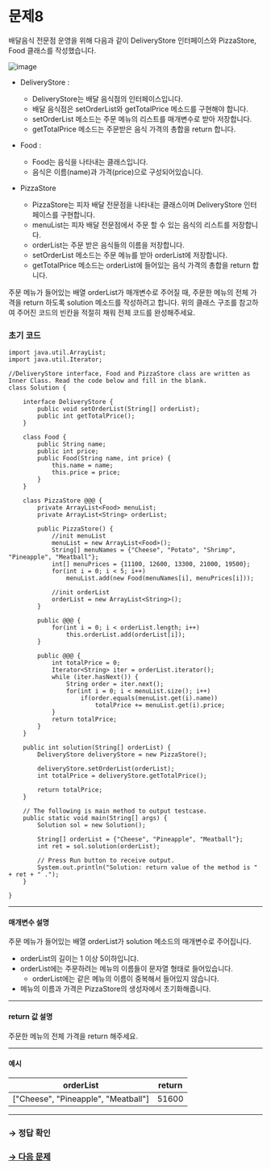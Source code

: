 # 문제8

배달음식 전문점 운영을 위해 다음과 같이 DeliveryStore 인터페이스와  PizzaStore, Food 클래스를 작성했습니다.

![image](https://s3.ap-northeast-2.amazonaws.com/grepp-cloudfront/programmers_imgs/challengeable-imgs/20180316_deli_java1.png)

* DeliveryStore :
  * DeliveryStore는 배달 음식점의 인터페이스입니다.
  * 배달 음식점은 setOrderList와 getTotalPrice 메소드를 구현해야 합니다.
  * setOrderList 메소드는 주문 메뉴의 리스트를 매개변수로 받아 저장합니다.
  * getTotalPrice 메소드는 주문받은 음식 가격의 총합을 return 합니다.

* Food : 
  * Food는 음식을 나타내는 클래스입니다.
  * 음식은 이름(name)과 가격(price)으로 구성되어있습니다.

* PizzaStore
  * PizzaStore는 피자 배달 전문점을 나타내는 클래스이며 DeliveryStore 인터페이스를 구현합니다.
  * menuList는 피자 배달 전문점에서 주문 할 수 있는 음식의 리스트를 저장합니다.
  * orderList는 주문 받은 음식들의 이름을 저장합니다.
  * setOrderList 메소드는 주문 메뉴를 받아 orderList에 저장합니다.
  * getTotalPrice 메소드는 orderList에 들어있는 음식 가격의 총합을 return 합니다.

주문 메뉴가 들어있는 배열 orderList가 매개변수로 주어질 때, 주문한 메뉴의 전체 가격을 return 하도록 solution 메소드를 작성하려고 합니다. 위의 클래스 구조를 참고하여 주어진 코드의 빈칸을 적절히 채워 전체 코드를 완성해주세요.

### 초기 코드

```
import java.util.ArrayList;
import java.util.Iterator;

//DeliveryStore interface, Food and PizzaStore class are written as Inner Class. Read the code below and fill in the blank.
class Solution {

    interface DeliveryStore {
        public void setOrderList(String[] orderList);
        public int getTotalPrice();
    }
    
    class Food {
        public String name;
        public int price;
        public Food(String name, int price) {
            this.name = name;
            this.price = price;
        }
    }
    
    class PizzaStore @@@ {
        private ArrayList<Food> menuList;
        private ArrayList<String> orderList;
        
        public PizzaStore() {
            //init menuList
            menuList = new ArrayList<Food>();
            String[] menuNames = {"Cheese", "Potato", "Shrimp", "Pineapple", "Meatball"};
            int[] menuPrices = {11100, 12600, 13300, 21000, 19500};
            for(int i = 0; i < 5; i++)
                menuList.add(new Food(menuNames[i], menuPrices[i]));
            
            //init orderList
            orderList = new ArrayList<String>();
        }
        
        public @@@ {
            for(int i = 0; i < orderList.length; i++)
                this.orderList.add(orderList[i]);
        }
        
        public @@@ {
            int totalPrice = 0;
            Iterator<String> iter = orderList.iterator();
            while (iter.hasNext()) {
                String order = iter.next();
                for(int i = 0; i < menuList.size(); i++)
                    if(order.equals(menuList.get(i).name))
                        totalPrice += menuList.get(i).price;
            }
            return totalPrice;
        }
    }
    
    public int solution(String[] orderList) {
        DeliveryStore deliveryStore = new PizzaStore();
        
        deliveryStore.setOrderList(orderList);
        int totalPrice = deliveryStore.getTotalPrice();
        
        return totalPrice;
    }
    
    // The following is main method to output testcase.
    public static void main(String[] args) {
        Solution sol = new Solution();
        
        String[] orderList = {"Cheese", "Pineapple", "Meatball"};
        int ret = sol.solution(orderList);
        
        // Press Run button to receive output. 
        System.out.println("Solution: return value of the method is " + ret + " .");
    }
    
}
```

---

#### 매개변수 설명
주문 메뉴가 들어있는 배열 orderList가 solution 메소드의 매개변수로 주어집니다.

* orderList의 길이는 1 이상 5이하입니댜.
* orderList에는 주문하려는 메뉴의 이름들이 문자열 형태로 들어있습니다.
  * orderList에는 같은 메뉴의 이름이 중복해서 들어있지 않습니다.
* 메뉴의 이름과 가격은 PizzaStore의 생성자에서 초기화해줍니다.

---

#### return 값 설명
주문한 메뉴의 전체 가격을 return 해주세요.

---

#### 예시

| orderList                          | return |
|-------------------------------------|--------|
| ["Cheese", "Pineapple", "Meatball"] | 51600  |

---

### → 정답 확인

### [→ 다음 문제](../no_09/ "COS Pro 1급 Java 1차 9번 문제")
